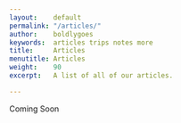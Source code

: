 ```yaml
---
layout:    default
permalink: "/articles/"
author:    boldlygoes
keywords:  articles trips notes more
title:     Articles
menutitle: Articles
weight:    90
excerpt:   A list of all of our articles.

---
```



Coming Soon